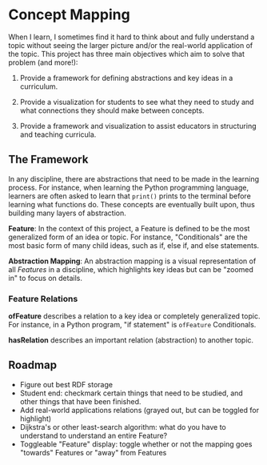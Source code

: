 # Concept Mapping

When I learn, I sometimes find it hard to think about and fully
understand a topic without seeing the larger picture and/or the 
real-world application of the topic. This project has three main
objectives which aim to solve that problem (and more!):

1. Provide a framework for defining abstractions and key ideas in
a curriculum.

2. Provide a visualization for students to see what they need
to study and what connections they should make between concepts.

3. Provide a framework and visualization to assist
educators in structuring and teaching curricula.

## The Framework

In any discipline, there are abstractions that need to be made in
the learning process. For instance, when learning the Python
programming language, learners are often asked to learn that `print()`
prints to the terminal before learning what functions do. 
These concepts are eventually built upon, thus building many
layers of abstraction.

**Feature**: In the context of this project, a Feature is defined
to be the most generalized form of an idea or topic. For instance,
"Conditionals" are the most basic form of many child ideas, such
as if, else if, and else statements.

**Abstraction Mapping**: An abstraction mapping is a visual representation of all
*Features* in a discipline, which highlights key ideas but can be "zoomed in" to 
focus on details.

### Feature Relations

**ofFeature** describes a relation to a key idea or completely
generalized topic. For instance, in a Python program, "if statement"
is `ofFeature` Conditionals.

**hasRelation** describes an important relation (abstraction) to
another topic.

## Roadmap
- Figure out best RDF storage
- Student end: checkmark certain things that need to be studied, and other things that have been finished.
- Add real-world applications relations (grayed out, but can be toggled for highlight)
- Dijkstra's or other least-search algorithm: what do you have to understand to understand an entire Feature?
- Toggleable "Feature" display: toggle whether or not the mapping goes "towards" Features or "away" from Features
